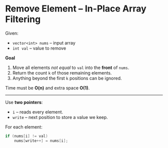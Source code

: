 # Remove Element – In-Place Array Filtering

Given:

* `vector<int> nums` – input array
* `int val` – value to remove

**Goal**

1. Move all elements *not equal* to `val` into the **front** of `nums`.
2. Return the count `k` of those remaining elements.
3. Anything beyond the first `k` positions can be ignored.

Time must be **O(n)** and extra space **O(1)**.

---

Use **two pointers**:

* `i` – reads every element.  
* `write` – next position to store a value we keep.

For each element:

```cpp
if (nums[i] != val)
    nums[write++] = nums[i];
